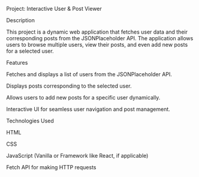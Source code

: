 Project: Interactive User & Post Viewer

Description

This project is a dynamic web application that fetches user data and their corresponding posts from the JSONPlaceholder API. The application allows users to browse multiple users, view their posts, and even add new posts for a selected user.

Features

Fetches and displays a list of users from the JSONPlaceholder API.

Displays posts corresponding to the selected user.

Allows users to add new posts for a specific user dynamically.

Interactive UI for seamless user navigation and post management.

Technologies Used

HTML

CSS

JavaScript (Vanilla or Framework like React, if applicable)

Fetch API for making HTTP requests